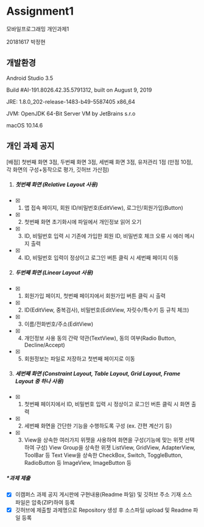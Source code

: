 # Assignment1
모바일프로그래밍 개인과제1

20181617 박정현



## 개발환경

Android Studio 3.5

Build #AI-191.8026.42.35.5791312, built on August 9, 2019

JRE: 1.8.0_202-release-1483-b49-5587405 x86_64

JVM: OpenJDK 64-Bit Server VM by JetBrains s.r.o

macOS 10.14.6



## 개인 과제 공지

[배점] 첫번째 화면 3점, 두번째 화면 3점, 세번째 화면 3점, 유저관리 1점 
      (만점 10점, 각 화면의 구성+동작으로 평가, 깃허브 가산점)


1. ##### 첫번째 화면 (Relative Layout 사용)
- [x] 1. 앱 접속 페이지, 회원 ID/비밀번호(EditView), 로그인/회원가입(Button)
- [x] 2. 첫번째 화면 초기화시에 파일에서 개인정보 읽어 오기
- [x] 3. ID, 비밀번호 입력 시 기존에 가입한 회원 ID, 비밀번호 체크 오류 시 에러 메시지 출력
- [x] 4. ID, 비밀번호 입력이 정상이고 로그인 버튼 클릭 시 세번째 페이지 이동 

2. ##### 두번째 화면 (Linear Layout 사용)
- [x] 1. 회원가입 페이지, 첫번째 페이지에서 회원가입 버튼 클릭 시 출력 
- [x] 2. ID(EditView, 중복검사), 비밀번호(EditView, 자릿수/특수키 등 규칙 체크) 
- [x] 3. 이름/전화번호/주소(EditView)
- [x] 4. 개인정보 사용 동의 간략 약관(TextView), 동의 여부(Radio Button, Decline/Accept)
- [x] 5. 회원정보는 파일로 저장하고 첫번째 페이지로 이동

3. ##### 세번째 화면 (Constraint Layout, Table Layout, Grid Layout, Frame Layout 중 하나 사용)
- [x] 1. 첫번째 페이지에서 ID, 비밀번호 입력 시 정상이고 로그인 버튼 클릭 시 화면 출력
- [x] 2. 세번째 화면을 간단한 기능을 수행하도록 구성 (ex. 간편 계산기 등)
- [x] 3. View을 상속한 여러가지 위젯을 사용하여 화면을 구성(기능에 맞는 위젯 선택하여 구성)
     View Group을 상속한 위젯 ListView, GridView, AdapterView, ToolBar 등
     Text View을 상속한 CheckBox, Switch, ToggleButton, RadioButton 등
     ImageView, ImageButton 등

##### *과제 제출 

- [x] 이캠퍼스 과제 공지 게시판에 구현내용(Readme 파일) 및 깃허브 주소 기재
  소스 파일은 압축(ZIP)하여 등록
- [x] 깃허브에 제출할 과제명으로 Repository 생성 후 소스파일 upload 및 Readme 파일 등록 
